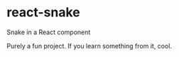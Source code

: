 # react-snake
Snake in a React component

Purely a fun project. If you learn something from it, cool.
